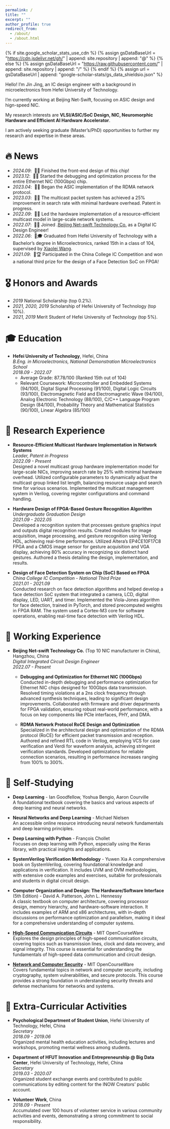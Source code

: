 ```yaml
---
permalink: /
title: ""
excerpt: ""
author_profile: true
redirect_from: 
  - /about/
  - /about.html
---
```


{% if site.google_scholar_stats_use_cdn %}
{% assign gsDataBaseUrl = "https://cdn.jsdelivr.net/gh/" | append: site.repository | append: "@" %}
{% else %}
{% assign gsDataBaseUrl = "https://raw.githubusercontent.com/" | append: site.repository | append: "/" %}
{% endif %}
{% assign url = gsDataBaseUrl | append: "google-scholar-stats/gs_data_shieldsio.json" %}

<span class='anchor' id='about-me'></span>

Hello! I’m Jin Jing, an IC design engineer with a background in microelectronics from Hefei University of Technology.

I’m currently working at Beijing Net-Swift, focusing on ASIC design and hign-speed NIC.

My research interests are **VLSI/ASIC/SoC Design, NIC, Neuromorphic Hardware and Efficient AI Hardware Accelerator**.

I am actively seeking graduate (Master’s/PhD) opportunities to further my research and expertise in these areas.

# 🔥 News
- *2024.09*: &nbsp;🎉📝 Finished the front-end design of this chip!
- *2023.12*: &nbsp;🎉📝 Started the debugging and optimization process for the entire Ethernet NIC (100Gbps) chip.
- *2023.04*: &nbsp;🎉📝 Began the ASIC implementation of the RDMA network protocol.
- *2023.03*: &nbsp;🎉📝 The multicast packet system has achieved a 25% improvement in search rate with minimal hardware overhead. Patent in progress.
- *2022.09*: &nbsp;🎉📝 Led the hardware implementation of a resource-efficient multicast model in large-scale network systems.
- *2022.07*: &nbsp;🎉💼 Joined .[Beijing Net-swift Technology Co.](https://www.net-swift.com/) as a Digital IC Design Engineer!
- *2022.06*: &nbsp;🎉🎓 Graduated from Hefei University of Technology with a Bachelor’s degree in Microelectronics, ranked 15th in a class of 104, supervised by [Xiaolei Wang](https://wdzxy.hfut.edu.cn/2020/1105/c11547a247642/page.htm).
- *2021.09*: &nbsp;🎉🏆 Participated in the China College IC Competition and won a national third prize for the design of a Face Detection SoC on FPGA!

# 🎖 Honors and Awards
- *2019* National Scholarship (top 0.2%). 
- *2021, 2020, 2019* Scholarship of Hefei University of Technology (top 10%).
- *2021, 2019* Merit Student of Hefei University of Technology (top 5%).

# 🎓 Education

- **Hefei University of Technology**, Hefei, China  
  *B.Eng. in Microelectronics, National Demonstration Microelectronics School*  
  *2018.09 - 2022.07*  
  - Average Grade: 87.78/100 (Ranked 15th out of 104)
  - Relevant Coursework: Microcontroller and Embedded Systems (94/100), Digital Signal Processing (91/100), Digital Logic Circuits (93/100), Electromagnetic Field and Electromagnetic Wave (94/100), Analog Electronic Technology (88/100), C/C++ Language Program Design (84/100), Probability Theory and Mathematical Statistics (90/100), Linear Algebra (85/100)


# 🧪 Research Experience

- **Resource-Efficient Multicast Hardware Implementation in Network Systems**  
  *Leader, Patent in Progress*  
  *2022.09 - Present*  
  Designed a novel multicast group hardware implementation model for large-scale NICs, improving search rate by 25% with minimal hardware overhead. Utilized configurable parameters to dynamically adjust the multicast group linked list length, balancing resource usage and search time for various scenarios. Implemented the multicast management system in Verilog, covering register configurations and command handling.

- **Hardware Design of FPGA-Based Gesture Recognition Algorithm**  
  *Undergraduate Graduation Design*  
  *2021.09 - 2022.05*  
  Developed a recognition system that processes gesture graphics input and outputs digital recognition results. Created modules for image acquisition, image processing, and gesture recognition using Verilog HDL, achieving real-time performance. Utilized Altera’s EP4CE10F17C8 FPGA and a CMOS image sensor for gesture acquisition and VGA display, achieving 80% accuracy in recognizing six distinct hand gestures. Authored a thesis detailing the design, implementation, and results.

- **Design of Face Detection System on Chip (SoC) Based on FPGA**  
  *China College IC Competition - National Third Prize*  
  *2021.01 - 2021.09*  
  Conducted research on face detection algorithms and helped develop a face detection SoC system that integrated a camera, LCD, digital display, LED, UART, and timer. Implemented the Viola-Jones algorithm for face detection, trained in PyTorch, and stored precomputed weights in FPGA RAM. The system used a Cortex-M3 core for software operations, enabling real-time face detection with Verilog HDL.

# 💼 Working Experience

- **Beijing Net-swift Technology Co.** (Top 10 NIC manufacturer in China), Hangzhou, China  
  *Digital Integrated Circuit Design Engineer*  
  *2022.07 - Present*

  - **Debugging and Optimization for Ethernet NIC (100Gbps)**  
    Conducted in-depth debugging and performance optimization for Ethernet NIC chips designed for 100Gbps data transmission. Resolved timing violations at a 2ns clock frequency through advanced synthesis techniques, leading to significant design improvements. Collaborated with firmware and driver departments for FPGA validation, ensuring robust real-world performance, with a focus on key components like PCIe interfaces, PHY, and DMA.

  - **RDMA Network Protocol RoCE Design and Optimization**  
    Specialized in the architectural design and optimization of the RDMA protocol (RoCE) for efficient packet transmission and reception. Authored and refined RTL code in Verilog, employing VCS for case verification and Verdi for waveform analysis, achieving stringent verification standards. Developed optimizations for reliable connection scenarios, resulting in performance increases ranging from 100% to 300%.

# 📖 Self-Studying

- **Deep Learning** - Ian Goodfellow, Yoshua Bengio, Aaron Courville  
  A foundational textbook covering the basics and various aspects of deep learning and neural networks.

- **Neural Networks and Deep Learning** - Michael Nielsen  
  An accessible online resource introducing neural network fundamentals and deep learning principles.

- **Deep Learning with Python** - François Chollet  
  Focuses on deep learning with Python, especially using the Keras library, with practical insights and applications.

- **SystemVerilog Verification Methodology** - Yuwen Xia
  A comprehensive book on SystemVerilog, covering foundational knowledge and applications in verification. It includes UVM and OVM methodologies, with extensive code examples and exercises, suitable for professionals and students in digital circuit design.

- **Computer Organization and Design: The Hardware/Software Interface** (5th Edition) - David A. Patterson, John L. Hennessy  
  A classic textbook on computer architecture, covering processor design, memory hierarchy, and hardware-software interaction. It includes examples of ARM and x86 architectures, with in-depth discussions on performance optimization and parallelism, making it ideal for a comprehensive understanding of computer systems.

- **[High-Speed Communication Circuits](https://ocw.mit.edu/courses/6-776-high-speed-communication-circuits-spring-2005/)** - MIT OpenCourseWare  
  Explores the design principles of high-speed communication circuits, covering topics such as transmission lines, clock and data recovery, and signal integrity. This course is essential for understanding the fundamentals of high-speed data communication and circuit design.

- **[Network and Computer Security](https://ocw.mit.edu/courses/6-857-network-and-computer-security-spring-2014/)** - MIT OpenCourseWare  
  Covers fundamental topics in network and computer security, including cryptography, system vulnerabilities, and secure protocols. This course provides a strong foundation in understanding security threats and defense mechanisms for networks and systems.


# 🌟 Extra-Curricular Activities

- **Psychological Department of Student Union**, Hefei University of Technology, Hefei, China  
  *Secretary*  
  *2018.09 - 2019.06*  
  Organized mental health education activities, including lectures and workshops, promoting mental wellness among students.

- **Department of HFUT Innovation and Entrepreneurship @ Big Data Center**, Hefei University of Technology, Hefei, China  
  *Secretary*  
  *2019.03 - 2020.07*  
  Organized student exchange events and contributed to public communications by editing content for the INOW Creators' public account.

- **Volunteer Work**, China  
  *2018.09 - Present*  
  Accumulated over 100 hours of volunteer service in various community activities and events, demonstrating a strong commitment to social responsibility.
